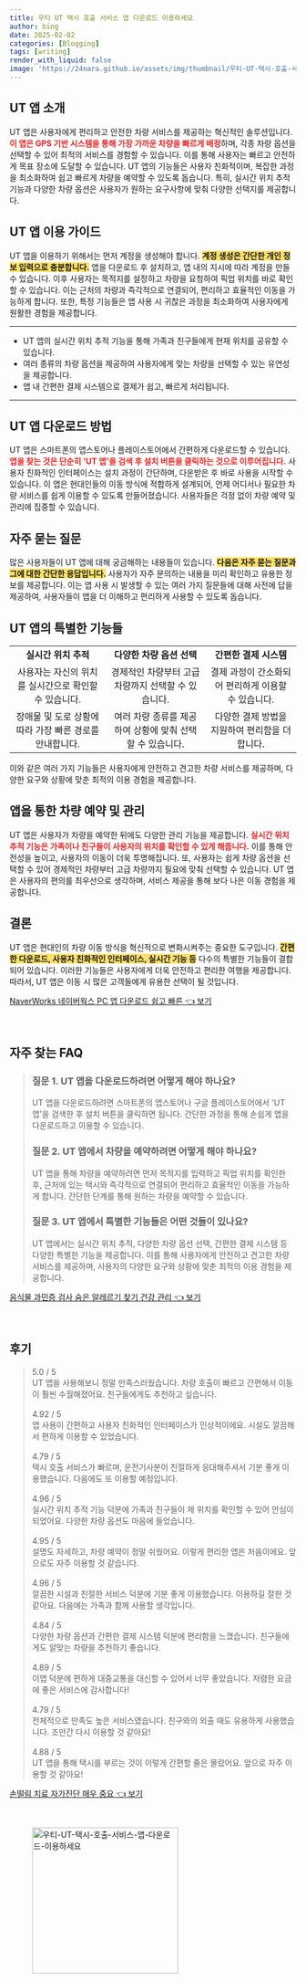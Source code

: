 ```yaml
---
title: 우티 UT 택시 호출 서비스 앱 다운로드 이용하세요
author: bing
date: 2025-02-02
categories: [Blogging]
tags: [writing]
render_with_liquid: false
image: 'https://24nara.github.io/assets/img/thumbnail/우티-UT-택시-호출-서비스-앱-다운로드-이용하세요.webp'
---
```



<h2 id='UT앱소개'>UT 앱 소개</h2>

<p>UT 앱은 사용자에게 편리하고 안전한 차량 서비스를 제공하는 혁신적인 솔루션입니다. <b><span style="color: #ee2323;">이 앱은 GPS 기반 시스템을 통해 가장 가까운 차량을 빠르게 배정</span></b>하며, 각종 차량 옵션을 선택할 수 있어 최적의 서비스를 경험할 수 있습니다. 이를 통해 사용자는 빠르고 안전하게 목표 장소에 도달할 수 있습니다. UT 앱의 기능들은 사용자 친화적이며, 복잡한 과정을 최소화하여 쉽고 빠르게 차량을 예약할 수 있도록 돕습니다. 특히, 실시간 위치 추적 기능과 다양한 차량 옵션은 사용자가 원하는 요구사항에 맞춰 다양한 선택지를 제공합니다.</p>

<h2 id='UT앱이용가이드'>UT 앱 이용 가이드</h2>

<p>UT 앱을 이용하기 위해서는 먼저 계정을 생성해야 합니다. <b><span style="background-color: #ffe066;">계정 생성은 간단한 개인 정보 입력으로 충분합니다.</span></b> 앱을 다운로드 후 설치하고, 앱 내의 지시에 따라 계정을 만들 수 있습니다. 이후 사용자는 목적지를 설정하고 차량을 요청하여 픽업 위치를 바로 확인할 수 있습니다. 이는 근처의 차량과 즉각적으로 연결되어, 편리하고 효율적인 이동을 가능하게 합니다. 또한, 특정 기능들은 앱 사용 시 귀찮은 과정을 최소화하여 사용자에게 원활한 경험을 제공합니다.</p>

<hr />

<ul>
    <li>UT 앱의 실시간 위치 추적 기능을 통해 가족과 친구들에게 현재 위치를 공유할 수 있습니다.</li>
    <li>여러 종류의 차량 옵션을 제공하여 사용자에게 맞는 차량을 선택할 수 있는 유연성을 제공합니다.</li>
    <li>앱 내 간편한 결제 시스템으로 결제가 쉽고, 빠르게 처리됩니다.</li>
</ul>

<hr />

<h2 id='UT앱다운로드'>UT 앱 다운로드 방법</h2>

<p>UT 앱은 스마트폰의 앱스토어나 플레이스토어에서 간편하게 다운로드할 수 있습니다. <b><span style="color: #ee2323;">앱을 찾는 것은 단순히 'UT 앱'을 검색 후 설치 버튼을 클릭하는 것으로 이루어집니다.</span></b> 사용자 친화적인 인터페이스는 설치 과정이 간단하며, 다운받은 후 바로 사용을 시작할 수 있습니다. 이 앱은 현대인들의 이동 방식에 적합하게 설계되어, 언제 어디서나 필요한 차량 서비스를 쉽게 이용할 수 있도록 만들어졌습니다. 사용자들은 걱정 없이 차량 예약 및 관리에 집중할 수 있습니다.</p>

<h2 id='자주묻는질문'>자주 묻는 질문</h2>

<p>많은 사용자들이 UT 앱에 대해 궁금해하는 내용들이 있습니다. <b><span style="background-color: #ffe066;">다음은 자주 묻는 질문과 그에 대한 간단한 응답입니다.</span></b> 사용자가 자주 문의하는 내용을 미리 확인하고 유용한 정보를 제공합니다. 이는 앱 사용 시 발생할 수 있는 여러 가지 질문들에 대해 사전에 답을 제공하여, 사용자들이 앱을 더 이해하고 편리하게 사용할 수 있도록 돕습니다.</p>

<h2 id='UT앱기능들'>UT 앱의 특별한 기능들</h2>

<table>
    <tr>
        <td style="text-align: center; height: 17px;"><b>실시간 위치 추적</b></td>
        <td style="text-align: center; height: 17px;"><b>다양한 차량 옵션 선택</b></td>
        <td style="text-align: center; height: 17px;"><b>간편한 결제 시스템</b></td>
    </tr>
    <tr>
        <td style="text-align: center; height: 17px;">사용자는 자신의 위치를 실시간으로 확인할 수 있습니다.</td>
        <td style="text-align: center; height: 17px;">경제적인 차량부터 고급 차량까지 선택할 수 있습니다.</td>
        <td style="text-align: center; height: 17px;">결제 과정이 간소화되어 편리하게 이용할 수 있습니다.</td>
    </tr>
    <tr>
        <td style="text-align: center; height: 17px;">장애물 및 도로 상황에 따라 가장 빠른 경로를 안내합니다.</td>
        <td style="text-align: center; height: 17px;">여러 차량 종류를 제공하여 상황에 맞춰 선택할 수 있습니다.</td>
        <td style="text-align: center; height: 17px;">다양한 결제 방법을 지원하여 편리함을 더합니다.</td>
    </tr>
</table>

<p>이와 같은 여러 가지 기능들은 사용자에게 안전하고 견고한 차량 서비스를 제공하며, 다양한 요구와 상황에 맞춘 최적의 이용 경험을 제공합니다.</p>

<h2 id='UT앱예약관리'>앱을 통한 차량 예약 및 관리</h2>

<p>UT 앱은 사용자가 차량을 예약한 뒤에도 다양한 관리 기능을 제공합니다. <b><span style="color: #ee2323;">실시간 위치 추적 기능은 가족이나 친구들이 사용자의 위치를 확인할 수 있게 해줍니다.</span></b> 이를 통해 안전성을 높이고, 사용자의 이동이 더욱 투명해집니다. 또, 사용자는 쉽게 차량 옵션을 선택할 수 있어 경제적인 차량부터 고급 차량까지 필요에 맞춰 선택할 수 있습니다. UT 앱은 사용자의 편의를 최우선으로 생각하며, 서비스 제공을 통해 보다 나은 이동 경험을 제공합니다.</p>

<h2 id='결론'>결론</h2>

<p>UT 앱은 현대인의 차량 이동 방식을 혁신적으로 변화시켜주는 중요한 도구입니다. <b><span style="background-color: #ffe066;">간편한 다운로드, 사용자 친화적인 인터페이스, 실시간 기능 등</span></b> 다수의 특별한 기능들이 결합되어 있습니다. 이러한 기능들은 사용자에게 더욱 안전하고 편리한 여행을 제공합니다. 따라서, UT 앱은 이동 시 많은 고객들에게 유용한 선택이 될 것입니다.</p>


<p><a class="click-button" title="NaverWorks 네이버웍스 PC 앱 다운로드 쉽고 빠른" href="https://24nara.github.io/posts/NaverWorks-%EB%84%A4%EC%9D%B4%EB%B2%84%EC%9B%8D%EC%8A%A4-PC-%EC%95%B1-%EB%8B%A4%EC%9A%B4%EB%A1%9C%EB%93%9C-%EC%89%BD%EA%B3%A0-%EB%B9%A0%EB%A5%B8/" rel="dofollow">NaverWorks 네이버웍스 PC 앱 다운로드 쉽고 빠른 👈 보기</a></p><br>
<h2 id='자주_찾는_FAQ'>자주 찾는 FAQ</h2>
<div itemscope="" itemtype="https://schema.org/FAQPage"> 
<blockquote> 
<div itemscope="" itemprop="mainEntity" itemtype="https://schema.org/Question"> 
<h3 itemprop="name">질문 1. UT 앱을 다운로드하려면 어떻게 해야 하나요?</h3> 
<div itemscope="" itemprop="acceptedAnswer" itemtype="https://schema.org/Answer"> 
<span itemprop="text"> 
<p>UT 앱을 다운로드하려면 스마트폰의 앱스토어나 구글 플레이스토어에서 'UT 앱'을 검색한 후 설치 버튼을 클릭하면 됩니다. 간단한 과정을 통해 손쉽게 앱을 다운로드하고 이용할 수 있습니다.</p> 
</span> 
</div> 
</div> 
<div itemscope="" itemprop="mainEntity" itemtype="https://schema.org/Question"> 
<h3 itemprop="name">질문 2. UT 앱에서 차량을 예약하려면 어떻게 해야 하나요?</h3> 
<div itemscope="" itemprop="acceptedAnswer" itemtype="https://schema.org/Answer"> 
<span itemprop="text"> 
<p>UT 앱을 통해 차량을 예약하려면 먼저 목적지를 입력하고 픽업 위치를 확인한 후, 근처에 있는 택시와 즉각적으로 연결되어 편리하고 효율적인 이동을 가능하게 합니다. 간단한 단계를 통해 원하는 차량을 예약할 수 있습니다.</p> 
</span> 
</div> 
</div> 
<div itemscope="" itemprop="mainEntity" itemtype="https://schema.org/Question"> 
<h3 itemprop="name">질문 3. UT 앱에서 특별한 기능들은 어떤 것들이 있나요?</h3> 
<div itemscope="" itemprop="acceptedAnswer" itemtype="https://schema.org/Answer"> 
<span itemprop="text"> 
<p>UT 앱에서는 실시간 위치 추적, 다양한 차량 옵션 선택, 간편한 결제 시스템 등 다양한 특별한 기능을 제공합니다. 이를 통해 사용자에게 안전하고 견고한 차량 서비스를 제공하며, 사용자의 다양한 요구와 상황에 맞춘 최적의 이용 경험을 제공합니다.</p> 
</span> 
</div> 
</div> 
</blockquote> 
</div>
<p><a class="click-button" title="음식물 과민증 검사 숨은 알레르기 찾기 건강 관리" href="https://24nara.github.io/posts/%EC%9D%8C%EC%8B%9D%EB%AC%BC-%EA%B3%BC%EB%AF%BC%EC%A6%9D-%EA%B2%80%EC%82%AC-%EC%88%A8%EC%9D%80-%EC%95%8C%EB%A0%88%EB%A5%B4%EA%B8%B0-%EC%B0%BE%EA%B8%B0-%EA%B1%B4%EA%B0%95-%EA%B4%80%EB%A6%AC/" rel="dofollow">음식물 과민증 검사 숨은 알레르기 찾기 건강 관리 👈 보기</a></p><br>
<h2 id='후기'>후기</h2>
<div itemscope itemtype="https://schema.org/Product">
  <blockquote>
  <div itemprop="review" itemscope itemtype="https://schema.org/Review">
      <div itemprop="reviewRating" itemscope itemtype="https://schema.org/Rating"> <span itemprop="ratingValue">5.0</span> / <span itemprop="bestRating">5</span> </div>
      <span itemprop="reviewBody">UT 앱을 사용해보니 정말 만족스러웠습니다. 차량 호출이 빠르고 간편해서 이동이 훨씬 수월해졌어요. 친구들에게도 추천하고 싶습니다.</span>
  </div>
  <br>
  <div itemprop="review" itemscope itemtype="https://schema.org/Review">
      <div itemprop="reviewRating" itemscope itemtype="https://schema.org/Rating"> <span itemprop="ratingValue">4.92</span> / <span itemprop="bestRating">5</span> </div>
      <span itemprop="reviewBody">앱 사용이 간편하고 사용자 친화적인 인터페이스가 인상적이에요. 시설도 깔끔해서 편하게 이용할 수 있었습니다.</span>
  </div>
  <br>
  <div itemprop="review" itemscope itemtype="https://schema.org/Review">
      <div itemprop="reviewRating" itemscope itemtype="https://schema.org/Rating"> <span itemprop="ratingValue">4.79</span> / <span itemprop="bestRating">5</span> </div>
      <span itemprop="reviewBody">택시 호출 서비스가 빠르며, 운전기사분이 친절하게 응대해주셔서 기분 좋게 이용했습니다. 다음에도 또 이용할 예정입니다.</span>
  </div>
  <br>
  <div itemprop="review" itemscope itemtype="https://schema.org/Review">
      <div itemprop="reviewRating" itemscope itemtype="https://schema.org/Rating"> <span itemprop="ratingValue">4.96</span> / <span itemprop="bestRating">5</span> </div>
      <span itemprop="reviewBody">실시간 위치 추적 기능 덕분에 가족과 친구들이 제 위치를 확인할 수 있어 안심이 되었어요. 다양한 차량 옵션도 마음에 들었습니다.</span>
  </div>
  <br>
  <div itemprop="review" itemscope itemtype="https://schema.org/Review">
      <div itemprop="reviewRating" itemscope itemtype="https://schema.org/Rating"> <span itemprop="ratingValue">4.95</span> / <span itemprop="bestRating">5</span> </div>
      <span itemprop="reviewBody">설명도 자세하고, 차량 예약이 정말 쉬웠어요. 이렇게 편리한 앱은 처음이에요. 앞으로도 자주 이용할 것 같습니다.</span>
  </div>
  <br>
  <div itemprop="review" itemscope itemtype="https://schema.org/Review">
      <div itemprop="reviewRating" itemscope itemtype="https://schema.org/Rating"> <span itemprop="ratingValue">4.96</span> / <span itemprop="bestRating">5</span> </div>
      <span itemprop="reviewBody">깔끔한 시설과 친절한 서비스 덕분에 기분 좋게 이용했습니다. 이용하길 잘한 것 같아요. 다음에는 가족과 함께 사용할 생각입니다.</span>
  </div>
  <br>
  <div itemprop="review" itemscope itemtype="https://schema.org/Review">
      <div itemprop="reviewRating" itemscope itemtype="https://schema.org/Rating"> <span itemprop="ratingValue">4.84</span> / <span itemprop="bestRating">5</span> </div>
      <span itemprop="reviewBody">다양한 차량 옵션과 간편한 결제 시스템 덕분에 편리함을 느꼈습니다. 친구들에게도 알맞는 차량을 추천하기 좋습니다.</span>
  </div>
  <br>
  <div itemprop="review" itemscope itemtype="https://schema.org/Review">
      <div itemprop="reviewRating" itemscope itemtype="https://schema.org/Rating"> <span itemprop="ratingValue">4.89</span> / <span itemprop="bestRating">5</span> </div>
      <span itemprop="reviewBody">이앱 덕분에 편하게 대중교통을 대신할 수 있어서 너무 좋았습니다. 저렴한 요금에 좋은 서비스에 감사합니다!</span>
  </div>
  <br>
  <div itemprop="review" itemscope itemtype="https://schema.org/Review">
      <div itemprop="reviewRating" itemscope itemtype="https://schema.org/Rating"> <span itemprop="ratingValue">4.79</span> / <span itemprop="bestRating">5</span> </div>
      <span itemprop="reviewBody">전체적으로 만족도 높은 서비스였습니다. 친구와의 외출 때도 유용하게 사용했습니다. 조만간 다시 이용할 것 같아요!</span>
  </div>
  <br>
  <div itemprop="review" itemscope itemtype="https://schema.org/Review">
      <div itemprop="reviewRating" itemscope itemtype="https://schema.org/Rating"> <span itemprop="ratingValue">4.88</span> / <span itemprop="bestRating">5</span> </div>
      <span itemprop="reviewBody">UT 앱을 통해 택시를 부르는 것이 이렇게 간편할 줄은 몰랐어요. 앞으로 자주 이용할 것 같아요!</span>
  </div>
  </blockquote>
</div>
<p><a class="click-button" title="손떨림 치료 자가진단 매우 중요" href="https://24nara.github.io/posts/%EC%86%90%EB%96%A8%EB%A6%BC-%EC%B9%98%EB%A3%8C-%EC%9E%90%EA%B0%80%EC%A7%84%EB%8B%A8-%EB%A7%A4%EC%9A%B0-%EC%A4%91%EC%9A%94/" rel="dofollow">손떨림 치료 자가진단 매우 중요 👈 보기</a></p><br>
<figure class="image"><img src="https://24nara.github.io/assets/img/thumbnail/우티-UT-택시-호출-서비스-앱-다운로드-이용하세요.webp" alt="우티-UT-택시-호출-서비스-앱-다운로드-이용하세요" width="256" height="256"></figure>